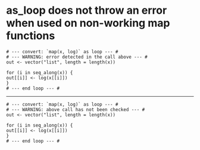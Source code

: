 # as_loop does not throw an error when used on non-working map functions

    # --- convert: `map(x, log)` as loop --- #
    # --- WARNING: error detected in the call above --- #
    out <- vector("list", length = length(x))
    
    for (i in seq_along(x)) {
    out[[i]] <- log(x[[i]])
    }
    # --- end loop --- #

---

    # --- convert: `map(x, log)` as loop --- #
    # --- WARNING: above call has not been checked --- #
    out <- vector("list", length = length(x))
    
    for (i in seq_along(x)) {
    out[[i]] <- log(x[[i]])
    }
    # --- end loop --- #

